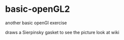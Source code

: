 # basic-openGL2
another basic openGl exercise 

draws a Sierpinsky gasket
to see the picture look at wiki
